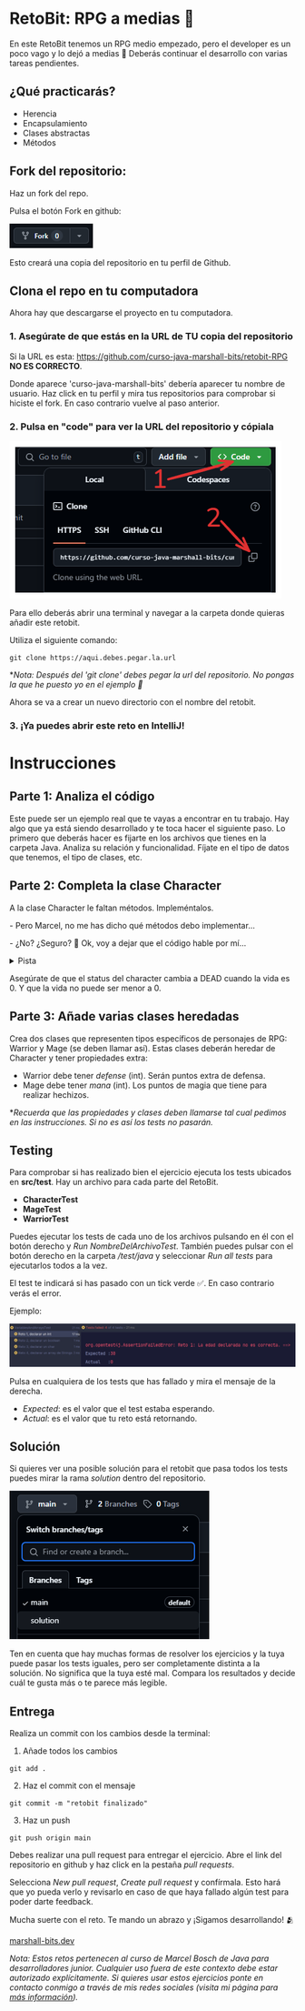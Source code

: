 # RetoBit: RPG a medias 🧝

En este RetoBit tenemos un RPG medio empezado, pero el developer es un poco vago y lo dejó a medias 🤔
Deberás continuar el desarrollo con varias tareas pendientes.

## ¿Qué practicarás?

- Herencia
- Encapsulamiento
- Clases abstractas
- Métodos

## Fork del repositorio:

Haz un fork del repo.

Pulsa el botón Fork en github:

![fork](public/img1.png)

Esto creará una copia del repositorio en tu perfil de Github. 

## Clona el repo en tu computadora

Ahora hay que descargarse el proyecto en tu computadora.

### 1. Asegúrate de que estás en la URL de TU copia del repositorio
   

Si la URL es esta: https://github.com/curso-java-marshall-bits/retobit-RPG **NO ES CORRECTO**.
    

Donde aparece 'curso-java-marshall-bits' debería aparecer tu nombre de usuario. Haz click en tu perfil y mira tus repositorios para comprobar si hiciste el fork. En caso contrario vuelve al paso anterior. 


### 2. Pulsa en "code" para ver la URL del repositorio y cópiala

![clone](public/img2.png)

Para ello deberás abrir una terminal y navegar a la carpeta donde quieras añadir este retobit.

Utiliza el siguiente comando:

```commandline
git clone https://aqui.debes.pegar.la.url
```

**Nota: Después del 'git clone' debes pegar la url del repositorio. No pongas la que he puesto yo en el ejemplo 🤣*

Ahora se va a crear un nuevo directorio con el nombre del retobit.

### 3. ¡Ya puedes abrir este reto en IntelliJ!

# Instrucciones

## Parte 1: Analiza el código

Este puede ser un ejemplo real que te vayas a encontrar en tu trabajo. Hay algo que ya está siendo desarrollado y te toca hacer el siguiente paso. Lo primero que deberás hacer es fijarte en los archivos que tienes en la carpeta Java. Analiza su relación y funcionalidad. Fíjate en el tipo de datos que tenemos, el tipo de clases, etc.

## Parte 2: Completa la clase Character

A la clase Character le faltan métodos.
Impleméntalos. 

\- Pero Marcel, no me has dicho qué métodos debo implementar...

\- ¿No? ¿Seguro? 🤔 Ok, voy a dejar que el código hable por mí... 

<details>
  <summary>Pista</summary>
Fíjate en la interfaz de Combatant y verás todos los métodos a implementar.
Si intentas ejecutar los tests saltará error y te dirá qué métodos faltan.

</details>

Asegúrate de que el status del character cambia a DEAD cuando la vida es 0. Y que la vida no puede ser menor a 0.

## Parte 3: Añade varias clases heredadas

Crea dos clases que representen tipos específicos de personajes de RPG: Warrior y Mage (se deben llamar así). Estas clases deberán heredar de Character y tener propiedades extra:

- Warrior debe tener *defense* (int). Serán puntos extra de defensa.
- Mage debe tener *mana* (int). Los puntos de magia que tiene para realizar hechizos.

**Recuerda que las propiedades y clases deben llamarse tal cual pedimos en las instrucciones. Si no es así los tests no pasarán.*

## Testing

Para comprobar si has realizado bien el ejercicio ejecuta los tests ubicados en **src/test**. Hay un archivo para cada parte del RetoBit.

- **CharacterTest**
- **MageTest**
- **WarriorTest**

Puedes ejecutar los tests de cada uno de los archivos pulsando en él con el botón derecho y *Run NombreDelArchivoTest*. También puedes pulsar con el botón derecho en la carpeta */test/java* y seleccionar *Run all tests* para ejecutarlos todos a la vez. 

El test te indicará si has pasado con un tick verde ✅. En caso contrario verás el error.

Ejemplo:

![img.png](public/img3.png)

Pulsa en cualquiera de los tests que has fallado y mira el mensaje de la derecha.

- *Expected*: es el valor que el test estaba esperando.
- *Actual*: es el valor que tu reto está retornando. 

## Solución

Si quieres ver una posible solución para el retobit que pasa todos los tests puedes mirar la rama *solution* dentro del repositorio.

![rama solution](public/img4.png)

Ten en cuenta que hay muchas formas de resolver los ejercicios y la tuya puede pasar los tests iguales, pero ser completamente distinta a la solución. No significa que la tuya esté mal. Compara los resultados y decide cuál te gusta más o te parece más legible.

## Entrega

Realiza un commit con los cambios desde la terminal:

1. Añade todos los cambios
````commandline
git add .
````

2. Haz el commit con el mensaje
````commandline
git commit -m "retobit finalizado"
````

3. Haz un push
````commandline
git push origin main
````

Debes realizar una pull request para entregar el ejercicio. Abre el link del repositorio en github y haz click en la pestaña *pull requests*.

Selecciona *New pull request*, *Create pull request* y confírmala. Esto hará que yo pueda verlo y revisarlo en caso de que haya fallado algún test para poder darte feedback.

Mucha suerte con el reto. Te mando un abrazo y ¡Sigamos desarrollando! 🫂

[marshall-bits.dev](http://marshall-bits.dev)

*Nota: Estos retos pertenecen al curso de Marcel Bosch de Java para desarrolladores junior. Cualquier uso fuera de este contexto debe estar autorizado explícitamente. Si quieres usar estos ejercicios ponte en contacto conmigo a través de mis redes sociales (visita mi página para [más información](http://marshall-bits.dev)).* 